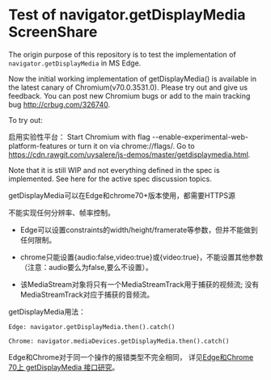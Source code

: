 # Test of navigator.getDisplayMedia ScreenShare

The origin purpose of this repository is to test the implementation of `navigator.getDisplayMedia` in MS Edge.

Now the initial working implementation of getDisplayMedia() is available in the latest canary of Chromium(v70.0.3531.0). Please try out and give us feedback. You can post new Chromium bugs or add to the main tracking bug http://crbug.com/326740.

To try out: 

启用实验性平台：
Start Chromium with flag --enable-experimental-web-platform-features or turn it on via chrome://flags/. 
Go to https://cdn.rawgit.com/uysalere/js-demos/master/getdisplaymedia.html.

Note that it is still WIP and not everything defined in the spec is implemented. See here for the active spec discussion topics.

getDisplayMedia可以在Edge和chrome70+版本使用，都需要HTTPS源

不能实现任何分辨率、帧率控制。

- Edge可以设置constraints的width/height/framerate等参数，但并不能做到任何限制。
- chrome只能设置{audio:false,video:true}或{video:true}，不能设置其他参数（注意：audio要么为false,要么不设置）。

- 该MediaStream对象将只有一个MediaStreamTrack用于捕获的视频流; 没有MediaStreamTrack对应于捕获的音频流。

getDisplayMedia用法：

```angular2html
Edge: navigator.getDisplayMedia.then().catch()

Chrome: navigator.mediaDevices.getDisplayMedia.then().catch()

```


Edge和Chrome对于同一个操作的报错类型不完全相同，
详见[Edge和Chrome 70上 getDisplayMedia 接口研究](https://192.168.120.100:9001/blog/post/chrou/Screen-Capture)。
